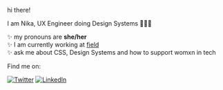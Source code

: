 hi there!

I am Nika, UX Engineer doing Design Systems 👩🏻‍💻

✨ my pronouns are **she/her**\
✨ I am currently working at [field](https://field.inc)\
✨ ask me about CSS, Design Systems and how to support womxn in tech 

Find me on: 
<p><a href="https://twitter.com/nikazawila" target="_blank"><img alt="Twitter" src="https://img.shields.io/badge/twitter-%231DA1F2.svg?&style=for-the-badge&logo=twitter&logoColor=white" /></a> <a href="https://www.linkedin.com/in/nikazawila" target="_blank"><img alt="LinkedIn" src="https://img.shields.io/badge/linkedin-%230077B5.svg?&style=for-the-badge&logo=linkedin&logoColor=white" /></a> </p>
